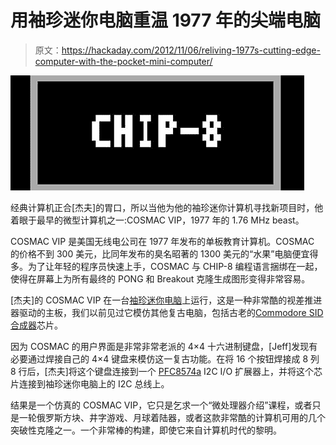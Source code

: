 # 用袖珍迷你电脑重温 1977 年的尖端电脑

> 原文：<https://hackaday.com/2012/11/06/reliving-1977s-cutting-edge-computer-with-the-pocket-mini-computer/>

![](img/38bdd260f044b4348a064c61079475da.png "chip8")

经典计算机正合[杰夫]的胃口，所以当他为他的袖珍迷你计算机寻找新项目时，他着眼于最早的微型计算机之一:COSMAC VIP，1977 年的 1.76 MHz beast。

COSMAC VIP 是美国无线电公司在 1977 年发布的单板教育计算机。COSMAC 的价格不到 300 美元，比同年发布的臭名昭著的 1300 美元的“水果”电脑便宜得多。为了让年轻的程序员快速上手，COSMAC 与 CHIP-8 编程语言捆绑在一起，使得在屏幕上为所有最终的 PONG 和 Breakout 克隆生成图形变得非常容易。

[杰夫]的 COSMAC VIP 在一台[袖珍迷你电脑](http://propellerpowered.com/shop/?page_id=234)上运行，这是一种非常酷的视差推进器驱动的主板，我们以前见过它模仿其他复古电脑，包括古老的[Commodore SID 合成器](http://hackaday.com/2012/10/18/creating-a-midi-synth-from-a-commodore-sid/)芯片。

因为 COSMAC 的用户界面是非常非常老派的 4×4 十六进制键盘，[Jeff]发现有必要通过焊接自己的 4×4 键盘来模仿这一复古功能。在将 16 个按钮焊接成 8 列 8 行后，[杰夫]将这个键盘连接到一个 [PFC8574a](http://www.ti.com/product/pcf8574a) I2C I/O 扩展器上，并将这个芯片连接到袖珍迷你电脑上的 I2C 总线上。

结果是一个仿真的 COSMAC VIP，它只是乞求一个“微处理器介绍”课程，或者只是一轮俄罗斯方块、井字游戏、月球着陆器，或者这款非常酷的计算机可用的几个突破性克隆之一。一个非常棒的构建，即使它来自计算机时代的黎明。